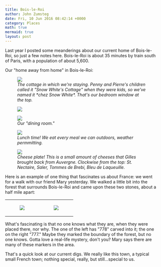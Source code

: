 ```yaml
---
title: Bois-le-Roi
author: John Zumsteg
date: Fri, 10 Jun 2016 08:42:14 +0000
category: Places
math: true
mermaid: true
layout: post
---
```

Last year I posted some meanderings about our current home of Bois-le-Roi, so just a few notes here. Bois-le-Roi is about 35 minutes by train south of Paris, with a population of about 5,600.

Our "home away from home" in Bois-le-Roi:

<figure>
	<img src="{{site.url}}/assets/images/2016/06/DSC09988.jpg"/>
	<figcaption><em>The cottage in which we're staying. Penny and Pierre's children called it "Snow White's Cottage" when they were kids, so we've named it *chez Snow White*.  That's our bedroom window at the top.</em></figcaption>
</figure>



<figure>
	<img src="{{site.url}}/assets/images/2016/06/DSC09987.jpg"/>
	<figcaption></figcaption>
</figure>



<figure>
	<img src="{{site.url}}/assets/images/2016/06/DSC09990.jpg"/>
	<figcaption><em>Our "dining room."</em></figcaption>
</figure>



<figure>
	<img src="{{site.url}}/assets/images/2016/06/DSC09980.jpg"/>
	<figcaption><em>Lunch time! We eat every meal we can outdoors, weather permmitting.</em></figcaption>
</figure>



<figure>
	<img src="{{site.url}}/assets/images/2016/06/DSC09981.jpg"/>
	<figcaption><em>Cheese plate! This is a small amount of cheeses that Gilles brought back from Auvergne. Clockwise from the top: St. Nectaire, Saler, Tommes de Brebi, Bleu de Laqueuille.</em></figcaption>
</figure>



Here is an example of one thing that fascinates us about France: we went for a walk with our friend Mary yesterday. We walked a little bit into the forest that surrounds Bois-le-Roi and came upon these two stones, about a half mile apart:
<table>
<tbody>
<tr>
<td><figure>
	<img src="{{site.url}}/assets/images/2016/06/DSC09982.jpg"/>
	<figcaption></figcaption>
</figure>

</td>
<td><figure>
	<img src="{{site.url}}/assets/images/2016/06/DSC09983.jpg"/>
	<figcaption></figcaption>
</figure>

</td>
</tr>
</tbody>
</table>
What's fascinating is that no one knows what they are, when they were placed there, nor why. The one of the left has "778" carved into it; the one on the right "777." Maybe they marked the boundary of the forest, but no one knows. Gotta love a real-life mystery, don't you? Mary says there are many of these markers in the area.

That's a quick look at our current digs. We really like this town, a typical small French town; nothing special, really, but still...special to us.

